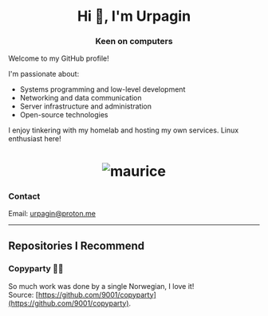<h1 align="center">Hi 👋, I'm Urpagin</h1>
<h3 align="center">Keen on computers</h3>

Welcome to my GitHub profile!

I'm passionate about:
- Systems programming and low-level development
- Networking and data communication
- Server infrastructure and administration
- Open-source technologies

I enjoy tinkering with my homelab and hosting my own services.
Linux enthusiast here!

<h1 align="center"><img src="https://github.com/user-attachments/assets/473283d0-422b-4b43-abde-43c1edabb6cc" alt="maurice"></h1>

### Contact

Email: urpagin@proton.me

---

## Repositories I Recommend

### Copyparty 💾🎉

So much work was done by a single Norwegian, I love it!  
Source: [https://github.com/9001/copyparty](https://github.com/9001/copyparty).
